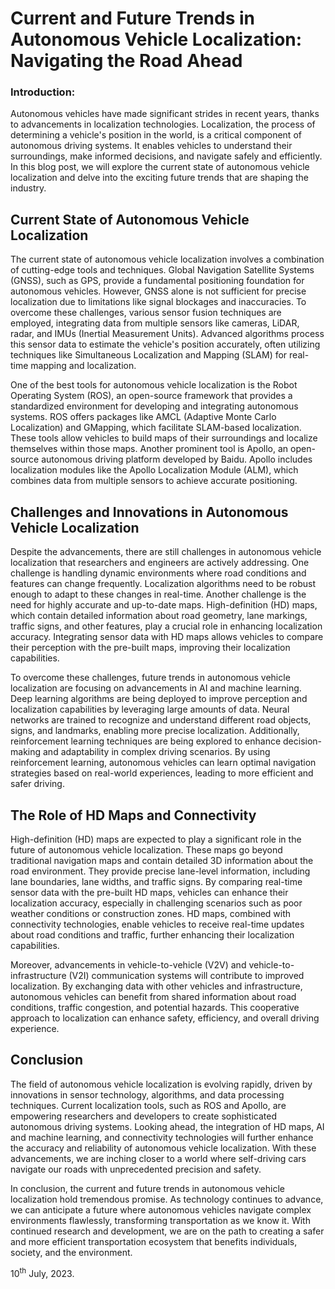 # Current and Future Trends in Autonomous Vehicle Localization: Navigating the Road Ahead

### Introduction:

Autonomous vehicles have made significant strides in recent years, thanks to advancements in localization technologies. Localization, the process of determining a vehicle's position in the world, is a critical component of autonomous driving systems. It enables vehicles to understand their surroundings, make informed decisions, and navigate safely and efficiently. In this blog post, we will explore the current state of autonomous vehicle localization and delve into the exciting future trends that are shaping the industry.  

## Current State of Autonomous Vehicle Localization

The current state of autonomous vehicle localization involves a combination of cutting-edge tools and techniques. Global Navigation Satellite Systems (GNSS), such as GPS, provide a fundamental positioning foundation for autonomous vehicles. However, GNSS alone is not sufficient for precise localization due to limitations like signal blockages and inaccuracies. To overcome these challenges, various sensor fusion techniques are employed, integrating data from multiple sensors like cameras, LiDAR, radar, and IMUs (Inertial Measurement Units). Advanced algorithms process this sensor data to estimate the vehicle's position accurately, often utilizing techniques like Simultaneous Localization and Mapping (SLAM) for real-time mapping and localization.  

One of the best tools for autonomous vehicle localization is the Robot Operating System (ROS), an open-source framework that provides a standardized environment for developing and integrating autonomous systems. ROS offers packages like AMCL (Adaptive Monte Carlo Localization) and GMapping, which facilitate SLAM-based localization. These tools allow vehicles to build maps of their surroundings and localize themselves within those maps. Another prominent tool is Apollo, an open-source autonomous driving platform developed by Baidu. Apollo includes localization modules like the Apollo Localization Module (ALM), which combines data from multiple sensors to achieve accurate positioning.  

## Challenges and Innovations in Autonomous Vehicle Localization

Despite the advancements, there are still challenges in autonomous vehicle localization that researchers and engineers are actively addressing. One challenge is handling dynamic environments where road conditions and features can change frequently. Localization algorithms need to be robust enough to adapt to these changes in real-time. Another challenge is the need for highly accurate and up-to-date maps. High-definition (HD) maps, which contain detailed information about road geometry, lane markings, traffic signs, and other features, play a crucial role in enhancing localization accuracy. Integrating sensor data with HD maps allows vehicles to compare their perception with the pre-built maps, improving their localization capabilities.  

To overcome these challenges, future trends in autonomous vehicle localization are focusing on advancements in AI and machine learning. Deep learning algorithms are being deployed to improve perception and localization capabilities by leveraging large amounts of data. Neural networks are trained to recognize and understand different road objects, signs, and landmarks, enabling more precise localization. Additionally, reinforcement learning techniques are being explored to enhance decision-making and adaptability in complex driving scenarios. By using reinforcement learning, autonomous vehicles can learn optimal navigation strategies based on real-world experiences, leading to more efficient and safer driving.  

## The Role of HD Maps and Connectivity

High-definition (HD) maps are expected to play a significant role in the future of autonomous vehicle localization. These maps go beyond traditional navigation maps and contain detailed 3D information about the road environment. They provide precise lane-level information, including lane boundaries, lane widths, and traffic signs. By comparing real-time sensor data with the pre-built HD maps, vehicles can enhance their localization accuracy, especially in challenging scenarios such as poor weather conditions or construction zones. HD maps, combined with connectivity technologies, enable vehicles to receive real-time updates about road conditions and traffic, further enhancing their localization capabilities.  

Moreover, advancements in vehicle-to-vehicle (V2V) and vehicle-to-infrastructure (V2I) communication systems will contribute to improved localization. By exchanging data with other vehicles and infrastructure, autonomous vehicles can benefit from shared information about road conditions, traffic congestion, and potential hazards. This cooperative approach to localization can enhance safety, efficiency, and overall driving experience.  

## Conclusion

The field of autonomous vehicle localization is evolving rapidly, driven by innovations in sensor technology, algorithms, and data processing techniques. Current localization tools, such as ROS and Apollo, are empowering researchers and developers to create sophisticated autonomous driving systems. Looking ahead, the integration of HD maps, AI and machine learning, and connectivity technologies will further enhance the accuracy and reliability of autonomous vehicle localization. With these advancements, we are inching closer to a world where self-driving cars navigate our roads with unprecedented precision and safety.  

In conclusion, the current and future trends in autonomous vehicle localization hold tremendous promise. As technology continues to advance, we can anticipate a future where autonomous vehicles navigate complex environments flawlessly, transforming transportation as we know it. With continued research and development, we are on the path to creating a safer and more efficient transportation ecosystem that benefits individuals, society, and the environment.

10<sup>th</sup> July, 2023.


